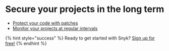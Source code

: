 # Secure your projects in the long term

* [Protect your code with patches](protect-your-code-with-patches.md)
* [Monitor your projects at regular intervals](monitor-your-projects-at-regular-intervals.md)

{% hint style="success" %}
Ready to get started with Snyk? [Sign up for free!](https://snyk.io/login?cta=sign-up&loc=footer&page=support_docs_page)
{% endhint %}

